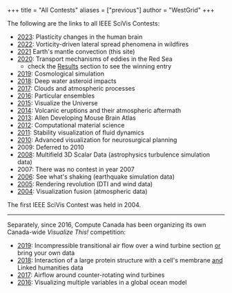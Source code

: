 +++
title = "All Contests"
aliases = ["previous"]
author = "WestGrid"
+++

<!-- -[IEEE 2023 SciVis Contest](link) is now live! -->

The following are the links to all IEEE SciVis Contests:

- [2023](https://sciviscontest2023.github.io): Plasticity changes in the human brain
- [2022](https://www.lanl.gov/projects/sciviscontest2022): Vorticity-driven lateral spread phenomena in wildfires
- [2021](..) Earth's mantle convection (this site)
- [2020](https://kaust-vislab.github.io/SciVis2020/index.html): Transport mechanisms of eddies in the Red Sea
  - check the [Results](https://kaust-vislab.github.io/SciVis2020/results.html) section to see the winning entry
- [2019](https://press3.mcs.anl.gov/2019-scivis-contest): Cosmological simulation
- [2018](http://sciviscontest.ieeevis.org/2018): Deep water asteroid impacts
- [2017](http://sciviscontest.ieeevis.org/2017): Clouds and atmospheric processes
- [2016](http://sciviscontest.ieeevis.org/2016): Particular ensembles
- [2015](http://sciviscontest.ieeevis.org/2015): Visualize the Universe
- [2014](http://sciviscontest.ieeevis.org/2014): Volcanic eruptions and their atmospheric aftermath
- [2013](http://sciviscontest.ieeevis.org/2013): Allen Developing Mouse Brain Atlas
- [2012](http://sciviscontest.ieeevis.org/2012): Computational material science
- [2011](http://sciviscontest.ieeevis.org/2011): Stability visualization of fluid dynamics
- [2010](http://sciviscontest.ieeevis.org/2010): Advanced visualization for neurosurgical planning
- 2009: Deferred to 2010
- [2008](http://sciviscontest.ieeevis.org/2008): Multifield 3D Scalar Data (astrophysics turbulence simulation data)
- 2007: There was no contest in year 2007
- [2006](http://sciviscontest.ieeevis.org/2006): See what's shaking (earthquake simulation data)
- [2005](http://sciviscontest.ieeevis.org/2005): Rendering revolution (DTI and wind data)
- [2004](http://sciviscontest.ieeevis.org/2004): Visualization fusion (atmospheric data)

The first IEEE SciVis Contest was held in 2004.

-----------

Separately, since 2016, Compute Canada has been organizing its own Canada-wide *Visualize This!* competition:

- [2019](../2019): Incompressible transitional air flow over a wind turbine section <ins>or</ins> bring your own data
- [2018](../2018): Interaction of a large protein structure with a cell's membrane <ins>and</ins> Linked humanities data
- [2017](../2017): Airflow around counter-rotating wind turbines
- [2016](../2016): Visualizing multiple variables in a global ocean model
